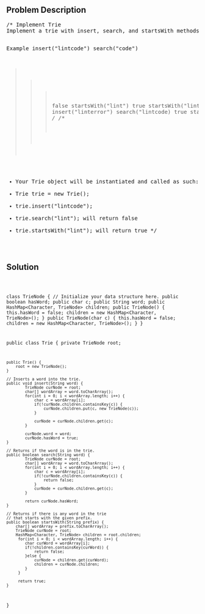 <!--
<style>
  body { font-family: Arial, sans-serif; }
  .container { max-width: 100%; margin: 0 auto; padding: 10px; }
  .comment-block { background-color: #f9f9f9; padding: 10px; border-left: 5px solid #ccc; max-width: 50%; margin: 20px auto; overflow-wrap: break-word; white-space: pre-wrap; }
  .code-block { background-color: #f4f4f4; padding: 10px; border: 1px solid #ddd; max-width: 50%; margin: 20px auto; overflow-wrap: break-word; white-space: pre-wrap; }
</style>
-->

<div class='container'>
<h2>Problem Description</h2>
<div class='comment-block'>
<pre>
/* Implement Trie
Implement a trie with insert, search, and startsWith methods.

Example
insert("lintcode")
search("code")
>>> false
startsWith("lint")
>>> true
startsWith("linterror")
>>> false
insert("linterror")
search("lintcode)
>>> true
startsWith("linterror")
>>> true
*/
/**
 * Your Trie object will be instantiated and called as such:
 * Trie trie = new Trie();
 * trie.insert("lintcode");
 * trie.search("lint"); will return false
 * trie.startsWith("lint"); will return true
 */
</pre>
</div>

<h2>Solution</h2>
<div class='code-block'>
<pre><code class='language-java'>

class TrieNode {
    // Initialize your data structure here.
    public boolean hasWord;
    public char c;
    public String word;
    public HashMap<Character, TrieNode> children;
    public TrieNode() {
        this.hasWord = false;
        children = new HashMap<Character, TrieNode>();
    }
    public TrieNode(char c) {
        this.hasWord = false;
        children = new HashMap<Character, TrieNode>();
    }
}

public class Trie {
    private TrieNode root;

    public Trie() {
        root = new TrieNode();
    }

    // Inserts a word into the trie.
    public void insert(String word) {
            TrieNode curNode = root;
            char[] wordArray = word.toCharArray();
            for(int i = 0; i < wordArray.length; i++) {
                char c = wordArray[i];
                if(!curNode.children.containsKey(c)) {
                    curNode.children.put(c, new TrieNode(c));
                }
                
                curNode = curNode.children.get(c);
            }
            
            curNode.word = word;
            curNode.hasWord = true;
    }

    // Returns if the word is in the trie.
    public boolean search(String word) {
            TrieNode curNode = root;
            char[] wordArray = word.toCharArray();
            for(int i = 0; i < wordArray.length; i++) {
                char c = wordArray[i];
                if(!curNode.children.containsKey(c)) {
                    return false;
                }
                curNode = curNode.children.get(c);
            }
            
            return curNode.hasWord;
    }

    // Returns if there is any word in the trie
    // that starts with the given prefix.
    public boolean startsWith(String prefix) {
        char[] wordArray = prefix.toCharArray();
        TrieNode curNode = root;
        HashMap<Character, TrieNode> children = root.children;
         for(int i = 0; i < wordArray.length; i++) {
            char curWord = wordArray[i];
            if(!children.containsKey(curWord)) {
                return false;
            }else {
                curNode = children.get(curWord);
                children = curNode.children;
            }
         }
         
         return true;
    }
}</code></pre>
</div>
</div>
